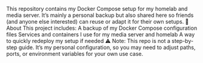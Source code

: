 This repository contains my Docker Compose setup for my homelab and media server.
It’s mainly a personal backup but also shared here so friends (and anyone else interested) can reuse or adapt it for their own setups.
📌 About
This project includes:
A backup of my Docker Compose configuration files
Services and containers I use for my media server and homelab
A way to quickly redeploy my setup if needed
⚠️ Note:
This repo is not a step-by-step guide. It’s my personal configuration, so you may need to adjust paths, ports, or environment variables for your own use case.